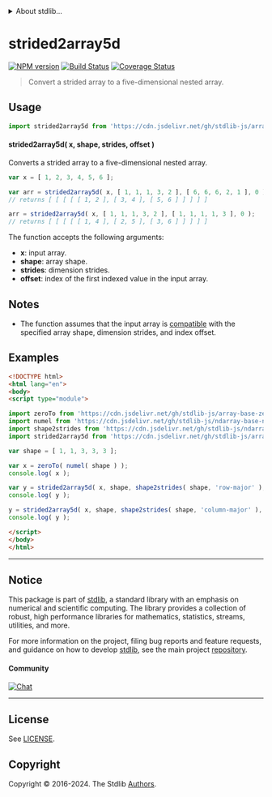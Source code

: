 <!--

@license Apache-2.0

Copyright (c) 2023 The Stdlib Authors.

Licensed under the Apache License, Version 2.0 (the "License");
you may not use this file except in compliance with the License.
You may obtain a copy of the License at

   http://www.apache.org/licenses/LICENSE-2.0

Unless required by applicable law or agreed to in writing, software
distributed under the License is distributed on an "AS IS" BASIS,
WITHOUT WARRANTIES OR CONDITIONS OF ANY KIND, either express or implied.
See the License for the specific language governing permissions and
limitations under the License.

-->


<details>
  <summary>
    About stdlib...
  </summary>
  <p>We believe in a future in which the web is a preferred environment for numerical computation. To help realize this future, we've built stdlib. stdlib is a standard library, with an emphasis on numerical and scientific computation, written in JavaScript (and C) for execution in browsers and in Node.js.</p>
  <p>The library is fully decomposable, being architected in such a way that you can swap out and mix and match APIs and functionality to cater to your exact preferences and use cases.</p>
  <p>When you use stdlib, you can be absolutely certain that you are using the most thorough, rigorous, well-written, studied, documented, tested, measured, and high-quality code out there.</p>
  <p>To join us in bringing numerical computing to the web, get started by checking us out on <a href="https://github.com/stdlib-js/stdlib">GitHub</a>, and please consider <a href="https://opencollective.com/stdlib">financially supporting stdlib</a>. We greatly appreciate your continued support!</p>
</details>

# strided2array5d

[![NPM version][npm-image]][npm-url] [![Build Status][test-image]][test-url] [![Coverage Status][coverage-image]][coverage-url] <!-- [![dependencies][dependencies-image]][dependencies-url] -->

> Convert a strided array to a five-dimensional nested array.

<section class="intro">

</section>

<!-- /.intro -->



<section class="usage">

## Usage

```javascript
import strided2array5d from 'https://cdn.jsdelivr.net/gh/stdlib-js/array-base-strided2array5d@v0.2.1-esm/index.mjs';
```

#### strided2array5d( x, shape, strides, offset )

Converts a strided array to a five-dimensional nested array.

```javascript
var x = [ 1, 2, 3, 4, 5, 6 ];

var arr = strided2array5d( x, [ 1, 1, 1, 3, 2 ], [ 6, 6, 6, 2, 1 ], 0 );
// returns [ [ [ [ [ 1, 2 ], [ 3, 4 ], [ 5, 6 ] ] ] ] ]

arr = strided2array5d( x, [ 1, 1, 1, 3, 2 ], [ 1, 1, 1, 1, 3 ], 0 );
// returns [ [ [ [ [ 1, 4 ], [ 2, 5 ], [ 3, 6 ] ] ] ] ]
```

The function accepts the following arguments:

-   **x**: input array.
-   **shape**: array shape.
-   **strides**: dimension strides.
-   **offset**: index of the first indexed value in the input array.

</section>

<!-- /.usage -->

<section class="notes">

## Notes

-   The function assumes that the input array is [compatible][@stdlib/ndarray/base/assert/is-buffer-length-compatible] with the specified array shape, dimension strides, and index offset.

</section>

<!-- /.notes -->

<section class="examples">

## Examples

<!-- eslint no-undef: "error" -->

```html
<!DOCTYPE html>
<html lang="en">
<body>
<script type="module">

import zeroTo from 'https://cdn.jsdelivr.net/gh/stdlib-js/array-base-zero-to@esm/index.mjs';
import numel from 'https://cdn.jsdelivr.net/gh/stdlib-js/ndarray-base-numel@esm/index.mjs';
import shape2strides from 'https://cdn.jsdelivr.net/gh/stdlib-js/ndarray-base-shape2strides@esm/index.mjs';
import strided2array5d from 'https://cdn.jsdelivr.net/gh/stdlib-js/array-base-strided2array5d@v0.2.1-esm/index.mjs';

var shape = [ 1, 1, 3, 3, 3 ];

var x = zeroTo( numel( shape ) );
console.log( x );

var y = strided2array5d( x, shape, shape2strides( shape, 'row-major' ), 0 );
console.log( y );

y = strided2array5d( x, shape, shape2strides( shape, 'column-major' ), 0 );
console.log( y );

</script>
</body>
</html>
```

</section>

<!-- /.examples -->

<!-- Section for related `stdlib` packages. Do not manually edit this section, as it is automatically populated. -->

<section class="related">

</section>

<!-- /.related -->

<!-- Section for all links. Make sure to keep an empty line after the `section` element and another before the `/section` close. -->


<section class="main-repo" >

* * *

## Notice

This package is part of [stdlib][stdlib], a standard library with an emphasis on numerical and scientific computing. The library provides a collection of robust, high performance libraries for mathematics, statistics, streams, utilities, and more.

For more information on the project, filing bug reports and feature requests, and guidance on how to develop [stdlib][stdlib], see the main project [repository][stdlib].

#### Community

[![Chat][chat-image]][chat-url]

---

## License

See [LICENSE][stdlib-license].


## Copyright

Copyright &copy; 2016-2024. The Stdlib [Authors][stdlib-authors].

</section>

<!-- /.stdlib -->

<!-- Section for all links. Make sure to keep an empty line after the `section` element and another before the `/section` close. -->

<section class="links">

[npm-image]: http://img.shields.io/npm/v/@stdlib/array-base-strided2array5d.svg
[npm-url]: https://npmjs.org/package/@stdlib/array-base-strided2array5d

[test-image]: https://github.com/stdlib-js/array-base-strided2array5d/actions/workflows/test.yml/badge.svg?branch=v0.2.1
[test-url]: https://github.com/stdlib-js/array-base-strided2array5d/actions/workflows/test.yml?query=branch:v0.2.1

[coverage-image]: https://img.shields.io/codecov/c/github/stdlib-js/array-base-strided2array5d/main.svg
[coverage-url]: https://codecov.io/github/stdlib-js/array-base-strided2array5d?branch=main

<!--

[dependencies-image]: https://img.shields.io/david/stdlib-js/array-base-strided2array5d.svg
[dependencies-url]: https://david-dm.org/stdlib-js/array-base-strided2array5d/main

-->

[chat-image]: https://img.shields.io/gitter/room/stdlib-js/stdlib.svg
[chat-url]: https://app.gitter.im/#/room/#stdlib-js_stdlib:gitter.im

[stdlib]: https://github.com/stdlib-js/stdlib

[stdlib-authors]: https://github.com/stdlib-js/stdlib/graphs/contributors

[umd]: https://github.com/umdjs/umd
[es-module]: https://developer.mozilla.org/en-US/docs/Web/JavaScript/Guide/Modules

[deno-url]: https://github.com/stdlib-js/array-base-strided2array5d/tree/deno
[deno-readme]: https://github.com/stdlib-js/array-base-strided2array5d/blob/deno/README.md
[umd-url]: https://github.com/stdlib-js/array-base-strided2array5d/tree/umd
[umd-readme]: https://github.com/stdlib-js/array-base-strided2array5d/blob/umd/README.md
[esm-url]: https://github.com/stdlib-js/array-base-strided2array5d/tree/esm
[esm-readme]: https://github.com/stdlib-js/array-base-strided2array5d/blob/esm/README.md
[branches-url]: https://github.com/stdlib-js/array-base-strided2array5d/blob/main/branches.md

[stdlib-license]: https://raw.githubusercontent.com/stdlib-js/array-base-strided2array5d/main/LICENSE

[@stdlib/ndarray/base/assert/is-buffer-length-compatible]: https://github.com/stdlib-js/ndarray-base-assert-is-buffer-length-compatible/tree/esm

</section>

<!-- /.links -->
